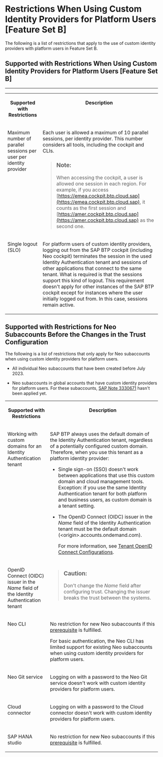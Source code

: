 <!-- loio6f0a623807b541a0aef41f3d65c7a0fa -->

# Restrictions When Using Custom Identity Providers for Platform Users \[Feature Set B\]

The following is a list of restrictions that apply to the use of custom identity providers with platform users in Feature Set B.



## Supported with Restrictions When Using Custom Identity Providers for Platform Users \[Feature Set B\]

****


<table>
<tr>
<th valign="top">

Supported with Restrictions



</th>
<th valign="top">

Description



</th>
</tr>
<tr>
<td valign="top">

Maximum number of parallel sessions per user per identity provider



</td>
<td valign="top">

Each user is allowed a maximum of 10 parallel sessions, per identity provider. This number considers all tools, including the cockpit and CLIs.

> ### Note:  
> When accessing the cockpit, a user is allowed one session in each region. For example, if you access [https://emea.cockpit.btp.cloud.sap](https://emea.cockpit.btp.cloud.sap), it counts as the first session and [https://amer.cockpit.btp.cloud.sap](https://amer.cockpit.btp.cloud.sap) as the second one.



</td>
</tr>
<tr>
<td valign="top">

Single logout \(SLO\)



</td>
<td valign="top">

For platform users of custom identity providers, logging out from the SAP BTP cockpit \(including Neo cockpit\) terminates the session in the used Identity Authentication tenant and sessions of other applications that connect to the same tenant. What is required is that the sessions support this kind of logout. This requirement doesn't apply for other instances of the SAP BTP cockpit except for instances where the user initially logged out from. In this case, sessions remain active.



</td>
</tr>
</table>



<a name="loio6f0a623807b541a0aef41f3d65c7a0fa__section_tzp_msp_byb"/>

## Supported with Restrictions for Neo Subaccounts Before the Changes in the Trust Configuration

The following is a list of restrictions that only apply for Neo subaccounts when using custom identity providers for platform users.

-   All individual Neo subaccounts that have been created before July 2023.

-   Neo subaccounts in global accounts that have custom identity providers for platform users. For these subaccounts, [SAP Note 3330671](https://launchpad.support.sap.com/#/notes/3330671) hasn't been applied yet.



<table>
<tr>
<th valign="top">

Supported with Restrictions



</th>
<th valign="top">

Description



</th>
</tr>
<tr>
<td valign="top">

Working with custom domains for an Identity Authentication tenant



</td>
<td valign="top">

SAP BTP always uses the default domain of the Identity Authentication tenant, regardless of a potentially configured custom domain. Therefore, when you use this tenant as a platform identity provider:

-   Single sign-on \(SSO\) doesn't work between applications that use this custom domain and cloud management tools. Exception: if you use the same Identity Authentication tenant for both platform and business users, as custom domain is a tenant setting.

-   The OpenID Connect \(OIDC\) issuer in the *Name* field of the Identity Authentication tenant must be the default domain \(<origin\>.accounts.ondemand.com\).

    For more information, see [Tenant OpenID Connect Configurations](https://help.sap.com/docs/IDENTITY_AUTHENTICATION/6d6d63354d1242d185ab4830fc04feb1/3d6abcc02ec945ad9615773e05814003.html?version=Cloud&q=UserInfo%20endpoint).




</td>
</tr>
<tr>
<td valign="top">

OpenID Connect \(OIDC\) issuer in the *Name* field of the Identity Authentication tenant



</td>
<td valign="top">

> ### Caution:  
> Don't change the *Name* field after configuring trust. Changing the issuer breaks the trust between the systems.



</td>
</tr>
<tr>
<td valign="top">

Neo CLI



</td>
<td valign="top">

No restriction for new Neo subaccounts if this [prerequisite](https://help.sap.com/docs/btp/sap-btp-neo-environment/configuring-platform-identity-provider-feature-set-b) is fulfilled.

For basic authentication, the Neo CLI has limited support for existing Neo subaccounts when using custom identity providers for platform users.



</td>
</tr>
<tr>
<td valign="top">

Neo Git service



</td>
<td valign="top">

Logging on with a password to the Neo Git service doesn't work with custom identity providers for platform users.



</td>
</tr>
<tr>
<td valign="top">

Cloud connector 



</td>
<td valign="top">

Logging on with a password to the Cloud connector doesn't work with custom identity providers for platform users.



</td>
</tr>
<tr>
<td valign="top">

SAP HANA studio 



</td>
<td valign="top">

No restriction for new Neo subaccounts if this [prerequisite](https://help.sap.com/docs/btp/sap-btp-neo-environment/configuring-platform-identity-provider-feature-set-b) is fulfilled.



</td>
</tr>
</table>

